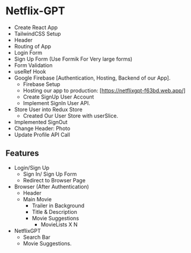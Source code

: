 # Netflix-GPT

-   Create React App
-   TailwindCSS Setup
-   Header
-   Routing of App
-   Login Form
-   Sign Up Form (Use Formik For Very large forms)
-   Form Validation
-   useRef Hook
-   Google Firebase [Authentication, Hosting, Backend of our App].
    -   Firebase Setup
    -   Hosting our app to production: [https://netflixgpt-f63bd.web.app/]
    -   Create SignUp User Account
    -   Implement SignIn User API.
-   Store User into Redux Store
    -   Created Our User Store with userSlice.
-   Implemented SignOut
-   Change Header: Photo
-   Update Profile API Call

## Features

-   Login/Sign Up
    -   Sign In/ Sign Up Form
    -   Redirect to Browser Page
-   Browser (After Authentication)
    -   Header
    -   Main Movie
        -   Trailer in Background
        -   Title & Description
        -   Movie Suggestions
            -   MovieLists X N
-   NetflixGPT
    -   Search Bar
    -   Movie Suggestions.
